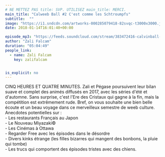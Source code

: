 ```yaml
---
# NE METTEZ PAS title: SVP. UTILISEZ main_title: MERCI.
main_title: "Calweeb Ball #2 C'est comme les Schtroumpfs"
subtitle:  ""
image: "https://i1.sndcdn.com/artworks-000285079418-82svqc-t3000x3000.jpg"
date: 2018-01-14T16:01:40+00:00

episode_mp3: "https://feeds.soundcloud.com/stream/383472416-calvinball-radio-calweeball-2-cest-comme-les-schtroumpfs.mp3"
author: "Zali Falcam"
duration: "05:04:49"
people_link: 
  - name: Zali Falcam
    key: zalifalcam


is_explicit: no
---
```


<PodcastHeader/>

<!-- ECRIRE LA DESCRIPTION DE L'EPISODE SOUS CETTE LIGNE -->
CINQ HEURES ET QUATRE MINUTES. Zali et Pégase poursuivent leur bilan suave et complet des animés diffusés en 2017, avec les séries d'été et d'automne. Sans surprise, c'est l'Ere des Cristaux qui gagne à la fin, mais la compétition est extrêmement rude. Bref, on vous souhaite une bien belle écoute et un beau voyage dans ce merveilleux semestre de weeb culture.<br>Anecdotes potentielles sur :<br>- Les restaurants Français au Japon<br>- Le Nouveau Miyazaki©<br>- Les Cinémas à Ottawa<br>- Regarder Free avec les épisodes dans le désordre<br>- Divers kinks étrange (les filles bizarres qui mangent des bonbons, la pluie qui tombe)<br>- Les trucs qui comportent des épisodes tristes avec des chiens.

